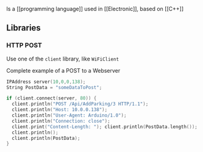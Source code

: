 Is a [[programming language]] used in [[Electronic]], based on [[C++]]
## Libraries
### HTTP POST
Use one of the `client` library, like `WiFiClient`

Complete example of a POST to a Webserver
```C
IPAddress server(10,0,0,138);
String PostData = "someDataToPost";

if (client.connect(server, 80)) {
  client.println("POST /Api/AddParking/3 HTTP/1.1");
  client.println("Host: 10.0.0.138");
  client.println("User-Agent: Arduino/1.0");
  client.println("Connection: close");
  client.print("Content-Length: "); client.println(PostData.length());
  client.println();
  client.println(PostData);
}
```
